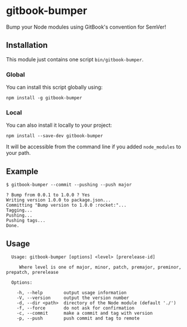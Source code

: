 
# gitbook-bumper

Bump your Node modules using GitBook's convention for SemVer!

## Installation

This module just contains one script `bin/gitbook-bumper`.


### Global

You can install this script globally using:

```shell
npm install -g gitbook-bumper
```

### Local

You can also install it locally to your project:

```shell
npm install --save-dev gitbook-bumper
```

It will be accessible from the command line if you added `node_modules` to your path.

## Example

```shell
$ gitbook-bumper --commit --pushing --push major

? Bump from 0.0.1 to 1.0.0 ? Yes
Writing version 1.0.0 to package.json...
Committing "Bump version to 1.0.0 :rocket:"...
Tagging...
Pushing...
Pushing tags...
Done.
```

## Usage

```
  Usage: gitbook-bumper [options] <level> [prerelease-id]

	 Where level is one of major, minor, patch, premajor, preminor, prepatch, prerelease

  Options:

    -h, --help        output usage information
    -V, --version     output the version number
    -d, --dir <path>  directory of the Node module (default './')
    -f, --force       do not ask for confirmation
    -c, --commit      make a commit and tag with version
    -p, --push        push commit and tag to remote

```

